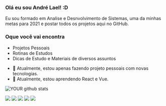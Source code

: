 ### Olá eu sou André Lael! :D
Eu sou formado em Analise e Desnvolvimento de Sistemas, uma da minhas metas para 2021 e postar todos os projetos aqui no GitHub.

### Oque você vai encontra
* Projetos Pessoais  
* Rotinas de Estudos
* Dicas de Estudo e Materiais de diversos assuntos

- 🔭 Atualmente, estou apenas fazendo projeto pessoais com novas tecnologias.
- 🌱 Atualmente, estou aprendendo React e Vue.


![YOUR github stats](https://github-readme-stats.vercel.app/api?username=laeldev)

[<img src="https://img.shields.io/badge/twitter-%231DA1F2.svg?&style=for-the-badge&logo=twitter&logoColor=white" />](https://twitter.com/laeldev) [<img src="https://img.shields.io/badge/medium-%2312100E.svg?&style=for-the-badge&logo=medium&logoColor=white" />](https://medium.com/laeldev)  [<img src="https://img.shields.io/badge/linkedin-%230077B5.svg?&style=for-the-badge&logo=linkedin&logoColor=white" />](https://www.linkedin.com/in/andrelael/) [<img src = "https://img.shields.io/badge/instagram-%23E4405F.svg?&style=for-the-badge&logo=instagram&logoColor=white">](https://www.instagram.com/laeldev/) [<img src = "https://img.shields.io/badge/facebook-%231877F2.svg?&style=for-the-badge&logo=facebook&logoColor=white">](https://www.facebook.com/laeldev)
